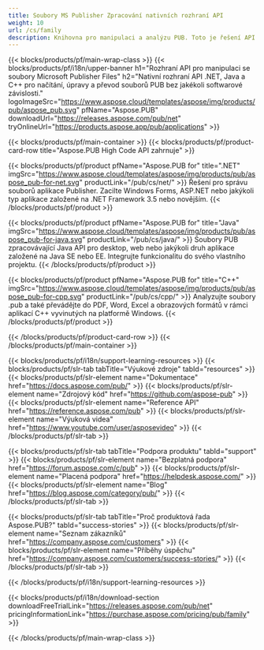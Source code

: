 ```yaml
---
title: Soubory MS Publisher Zpracování nativních rozhraní API
weight: 10
url: /cs/family
description: Knihovna pro manipulaci a analýzu PUB. Toto je řešení API pro načítání, úpravy, vykreslování a převod souborů vydavatele MS do souborů PDF na jakékoli platformě.
---
```


{{< blocks/products/pf/main-wrap-class >}}
{{< blocks/products/pf/i18n/upper-banner h1="Rozhraní API pro manipulaci se soubory Microsoft Publisher Files" h2="Nativní rozhraní API .NET, Java a C++ pro načítání, úpravy a převod souborů PUB bez jakékoli softwarové závislosti." logoImageSrc="https://www.aspose.cloud/templates/aspose/img/products/pub/aspose_pub.svg" pfName="Aspose.PUB" downloadUrl="https://releases.aspose.com/pub/net" tryOnlineUrl="https://products.aspose.app/pub/applications" >}}

{{< blocks/products/pf/main-container >}}
{{< blocks/products/pf/product-card-row title="Aspose.PUB High Code API zahrnuje" >}}

{{< blocks/products/pf/product pfName="Aspose.PUB for" title=".NET" imgSrc="https://www.aspose.cloud/templates/aspose/img/products/pub/aspose_pub-for-net.svg" productLink="/pub/cs/net/" >}}
Řešení pro správu souborů aplikace Publisher. Zacilte Windows Forms, ASP.NET nebo jakýkoli typ aplikace založené na .NET Framework 3.5 nebo novějším.
{{< /blocks/products/pf/product >}}

{{< blocks/products/pf/product pfName="Aspose.PUB for" title="Java" imgSrc="https://www.aspose.cloud/templates/aspose/img/products/pub/aspose_pub-for-java.svg" productLink="/pub/cs/java/" >}}
Soubory PUB zpracovávající Java API pro desktop, web nebo jakýkoli druh aplikace založené na Java SE nebo EE. Integrujte funkcionalitu do svého vlastního projektu.
{{< /blocks/products/pf/product >}}

{{< blocks/products/pf/product pfName="Aspose.PUB for" title="C++" imgSrc="https://www.aspose.cloud/templates/aspose/img/products/pub/aspose_pub-for-cpp.svg" productLink="/pub/cs/cpp/" >}}
Analyzujte soubory .pub a také převádějte do PDF, Word, Excel a obrazových formátů v rámci aplikací C++ vyvinutých na platformě Windows.
{{< /blocks/products/pf/product >}}

{{< /blocks/products/pf/product-card-row >}}
{{< /blocks/products/pf/main-container >}}

{{< blocks/products/pf/i18n/support-learning-resources >}}
{{< blocks/products/pf/slr-tab tabTitle="Výukové zdroje" tabId="resources" >}}
{{< blocks/products/pf/slr-element name="Dokumentace" href="https://docs.aspose.com/pub/" >}}
{{< blocks/products/pf/slr-element name="Zdrojový kód" href="https://github.com/aspose-pub" >}}
{{< blocks/products/pf/slr-element name="Reference API" href="https://reference.aspose.com/pub" >}}
{{< blocks/products/pf/slr-element name="Výuková videa" href="https://www.youtube.com/user/asposevideo" >}}
{{< /blocks/products/pf/slr-tab >}}

{{< blocks/products/pf/slr-tab tabTitle="Podpora produktu" tabId="support" >}}
{{< blocks/products/pf/slr-element name="Bezplatná podpora" href="https://forum.aspose.com/c/pub" >}}
{{< blocks/products/pf/slr-element name="Placená podpora" href="https://helpdesk.aspose.com/" >}}
{{< blocks/products/pf/slr-element name="Blog" href="https://blog.aspose.com/category/pub/" >}}
{{< /blocks/products/pf/slr-tab >}}

{{< blocks/products/pf/slr-tab tabTitle="Proč produktová řada Aspose.PUB?" tabId="success-stories" >}}
{{< blocks/products/pf/slr-element name="Seznam zákazníků" href="https://company.aspose.com/customers" >}}
{{< blocks/products/pf/slr-element name="Příběhy úspěchu" href="https://company.aspose.com/customers/success-stories/" >}}
{{< /blocks/products/pf/slr-tab >}}

{{< /blocks/products/pf/i18n/support-learning-resources >}}

{{< blocks/products/pf/i18n/download-section downloadFreeTrialLink="https://releases.aspose.com/pub/net" pricingInformationLink="https://purchase.aspose.com/pricing/pub/family" >}}

{{< /blocks/products/pf/main-wrap-class >}}
